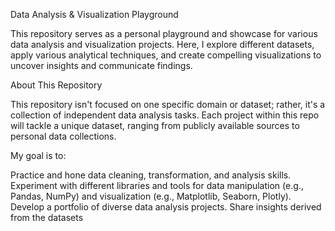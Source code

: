 Data Analysis & Visualization Playground

This repository serves as a personal playground and showcase for various data analysis and visualization projects. Here, I explore different datasets, apply various analytical techniques, and create compelling visualizations to uncover insights and communicate findings.

About This Repository

This repository isn't focused on one specific domain or dataset; rather, it's a collection of independent data analysis tasks. Each project within this repo will tackle a unique dataset, ranging from publicly available sources to personal data collections.

My goal is to:

Practice and hone data cleaning, transformation, and analysis skills.
Experiment with different libraries and tools for data manipulation (e.g., Pandas, NumPy) and visualization (e.g., Matplotlib, Seaborn, Plotly).
Develop a portfolio of diverse data analysis projects.
Share insights derived from the datasets
